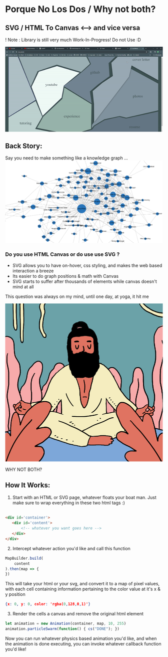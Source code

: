 # Porque No Los Dos / Why not both?
## SVG / HTML To Canvas <--> and vice versa
! Note : Library is still very much Work-In-Progress! Do not Use :D

<img src="lib-demo.gif">


## Back Story:

Say you need to make something like a knowledge graph ...
![alt text](image.png)

### Do you use HTML Canvas or do use use SVG ?


- SVG allows you to have on-hover, css styling, and makes the web based interaction a breeze 
- Its easier to do graph positions & math with Canvas 
- SVG starts to suffer after thousands of elements while canvas doesn't mind at all 


This question was always on my mind, until one day, at yoga, it hit me 


![alt text](image-1.png)

WHY NOT BOTH? 


## How It Works:


1) Start with an HTML or SVG page, whatever floats your boat man.
 Just make sure to wrap everything in these two html tags :)

 ```html

 <div id='container'>
    <div id='content'>
        <!-- whatever you want goes here -->
    </div>
</div>
 ```

2) Intercept whatever action you'd like and call this function

```JavaScript
MapBuilder.build(
    content
).then(map => {
})    
```

This will take your html or your svg, and convert it to a map of pixel values, with each cell containing information pertaining to the color value at it's x & y position

```json
{x: 0, y: 0, color: 'rgba(0,128,0,1)'}
```

3) Render the cells a canvas and remove the original html element 

```javascript
let animation = new Animation(container, map, 10, 255)
animation.particleSwarm(function() { cs("DONE"); })
```

Now you can run whatever physics based animation you'd like, and when the animation is done executing, you can invoke whatever callback function you'd like!
